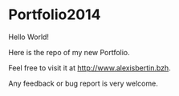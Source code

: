 # Portfolio2014

Hello World!

Here is the repo of my new Portfolio.

Feel free to visit it at http://www.alexisbertin.bzh.

Any feedback or bug report is very welcome.
